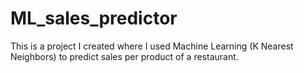 # ML_sales_predictor

This is a project I created where I used Machine Learning (K Nearest Neighbors) to predict sales per product of a restaurant.
